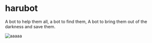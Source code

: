 # harubot
A bot to help them all, a bot to find them, A bot to bring them out of the darkness and save them.


![aaaaa](https://studiosol-a.akamaihd.net/uploadfile/letras/fotos/c/c/5/b/cc5bb8083a6a3981a5e79018ab689dfe.jpg)
